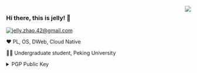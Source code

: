 <img align='right' src="https://github-readme-stats-git-masterrstaa-rickstaa.vercel.app/api?username=jellllly420&hide_border=true&show_icons=true&theme=dark">

### Hi there, this is jelly! 👋

[![jelly.zhao.42@gmail.com](https://img.shields.io/static/v1?label=jelly.zhao.42@gmail.com&message=%20&color=blue&logo=gmail&style=flat-square&logoColor=white)](mailto:jelly.zhao.42@gmail.com)

❤️ PL, OS, DWeb, Cloud Native

👨‍🎓 Undergraduate student, Peking University

<details>
  <summary>PGP Public Key</summary>
  
  ```
 -----BEGIN PGP PUBLIC KEY BLOCK-----

mQGNBGPpBIYBDAClxBk+XcKTXwYaKJfxGXKtV1PmPRqoQrlCWLYugjnV7og38lE6
vqoG/7JZ9mNSo4ccqCSQJgYmfT5Q51gcx8sfiKGZFc69Hvly4S6QEUoj2j58ObN+
DMLNcgh5Z5YnXDxsIN2nBcYT8xN7zBHBfLWSdes9SOmoD1E2XDq6XJ3vix2JZyH4
MrTUi8tNFhxxqBK3zJCiUzD1h8cbk3lMJG2S541eNd4Rs06alREkIG+Oinp93ixl
5ssZksQLfS3uOia59oHnjXWnKzfth450/qzyXAGG9ncalbuGQMKyHshGG9KgasPX
zSzX829BfWHPFCC/XAKsWHVy3zlPw6zKTa40EGF0rglTwY7nLwAYKMguyPz/xz7f
trCVGVm/jhgHvdAXvEVOJtJEfwB9h8OM/qkLErfWoGdG3+hF4y9+iLAldV/fHARg
OT++seAFZCBKwmhZbZA8pHpIOmVwek5uGzJsOUUILBKZlIpqq+E7/mld9BaJsMJ0
dGkT+yAhuoPGgXMAEQEAAbQiWmhhbyBaZWp1biA8ejI2MjkzNjU1OTRAZ21haWwu
Y29tPokB1AQTAQoAPhYhBCumUw/Yj+BUyyffv3ZHz3oZWXRdBQJj6QSGAhsDBQkD
wmcABQsJCAcCBhUKCQgLAgQWAgMBAh4BAheAAAoJEHZHz3oZWXRdPqkMAJ6b/SaV
nFkxbartbu/d6v37SjZ3epydN+dHbHq/9MPekNdVaWieBUql8tAOpT2pU26mPxsd
vKu2fs94fGAoq/kQRDeKTqIG+WIzVsG4ev97IQGPYbdO/ZnQAnYihZDkCmUepIOe
myjzt2v2OZCYvAi9TeLFw2mCgRkJAJAcKDOjf0z3L6DnJn8AC+kVTfBLZ1CUQZXP
HCBBQ71AlDHe0FTZWkV3gUrVqz5h9DeLZ45KaioBBxp63IK38duVcFhXBLRKjDFF
3+FE5rEHqJos2A948DLiohVvF2CAOspgb9Y1t9SJp1531QgvOVvNU1wdb4eUeqty
a9jCeTfXhlkCAtLP42yA8CAiOVuKMmka0+XEaynd74lFjTu7d+E82MoYi3+dtOCD
h9VpdW7yHLo3J0sPx0Kw7lcDQzuGt0azlDaogJbbVHuZgW3qOxEswzNG+ythSsaQ
Te/tMagoY2d+agpMQvlLx9QE/KTcXSbI8J7+K7MeiwvnGy7X59pkB4M0trkBjQRj
6QSGAQwA+l9jQqDv1MypILsGdiuSiLyt79lWYe35xP2wjxXiFfi/3r8Y3aPwDWCJ
YPfvlIgahPT4cr+07c6O40/1ejoNXbzAYOhcy+VdOwN5K8xanJIab7I3Yob3CSqk
W7xMyKwIDWTF58sgdszG9UigM3pkeUH3MtB9ttb9FBNUrfx0+e7vycbRwXLNGAgJ
zYHu01peiXzopEn1zqsU5XIf6JK0CeuaTKTjTbsB7tyltkFKN6+og0hF+tC1BtGE
h9+RFT5Nq3VKAyt33eLuoMgr5jxp0TetVj++39jVhna+KbXCnxFL8F2htIM/MRX/
ExjfhUnTDD6YscqQ0kiQgLZRB/kxvMwXiQka6xmHjBumC12BlShITeEcMNUe6dpt
D6YDhMLTZ7LNHJBjUMK8VPs37USADBGlFf5NL9oR2/t3jHbd/kHsHTICytqUPWo5
oho3Y+S1DK6wA/NSf7XYU+d+9EvUGbRz3L2qVyJLiP3tHCh7Kolx9KY/27XzFl2h
qvVCI003ABEBAAGJAbwEGAEKACYWIQQrplMP2I/gVMsn3792R896GVl0XQUCY+kE
hgIbDAUJA8JnAAAKCRB2R896GVl0XXvXC/9tN+OpAEQiaThXzJ5A2VJ3HuZmjSKx
Sr8TW7ORlAm2GZhwaz932lKR3X5bSRiRneaErtCzpZ1+Rr4DkyLcXeqagagKXbRZ
rUDYEO1rvYKYPduzcED1+76sgR1ehIHu1P1tx6kKx4YLliew6TDxy1PNqRVU+zF4
BlnxUw/FmuysvIHlBdLv7osO1tGKwsvfOlzq2gGFN/MVV2tKpCiwwXVxqQpgQdrX
5c7x4OvtGY92//dOLs+VoiZmjwY+SVhRFAiiwlueoeMRsTJ12AkJ8ftu10N1psso
rymz8eqPA+n3HjeIk5wgksHdFid6FIoAVRQ13h/ucI0CkhMtFWrbiBJVqf9KA7FL
1GrJPwH/4k3+ugEGqKBBYaiRoMfSl4Di9kVf7j9aOLtk2/loPBPmPLloC3/d+AyX
lHsy0koqbmRi15OPLsm+2UTr9lI5VL0LTQVBYHGvlqzxUqyp+ylZyJHMV2cLHxPf
5Ajto+E1F1m/ApJ087vs3rdi/GC6do6a8iw=
=mHUF
-----END PGP PUBLIC KEY BLOCK-----
  ```
</details>

